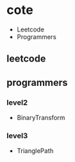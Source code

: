 # cote

- Leetcode
- Programmers
  
## leetcode

## programmers
### level2
- BinaryTransform
### level3
- TrianglePath
